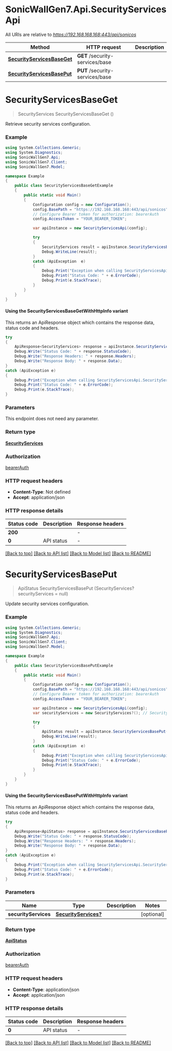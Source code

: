 # SonicWallGen7.Api.SecurityServicesApi

All URIs are relative to *https://192.168.168.168:443/api/sonicos*

| Method | HTTP request | Description |
|--------|--------------|-------------|
| [**SecurityServicesBaseGet**](SecurityServicesApi.md#securityservicesbaseget) | **GET** /security-services/base |  |
| [**SecurityServicesBasePut**](SecurityServicesApi.md#securityservicesbaseput) | **PUT** /security-services/base |  |

<a id="securityservicesbaseget"></a>
# **SecurityServicesBaseGet**
> SecurityServices SecurityServicesBaseGet ()



Retrieve security services configuration.

### Example
```csharp
using System.Collections.Generic;
using System.Diagnostics;
using SonicWallGen7.Api;
using SonicWallGen7.Client;
using SonicWallGen7.Model;

namespace Example
{
    public class SecurityServicesBaseGetExample
    {
        public static void Main()
        {
            Configuration config = new Configuration();
            config.BasePath = "https://192.168.168.168:443/api/sonicos";
            // Configure Bearer token for authorization: bearerAuth
            config.AccessToken = "YOUR_BEARER_TOKEN";

            var apiInstance = new SecurityServicesApi(config);

            try
            {
                SecurityServices result = apiInstance.SecurityServicesBaseGet();
                Debug.WriteLine(result);
            }
            catch (ApiException  e)
            {
                Debug.Print("Exception when calling SecurityServicesApi.SecurityServicesBaseGet: " + e.Message);
                Debug.Print("Status Code: " + e.ErrorCode);
                Debug.Print(e.StackTrace);
            }
        }
    }
}
```

#### Using the SecurityServicesBaseGetWithHttpInfo variant
This returns an ApiResponse object which contains the response data, status code and headers.

```csharp
try
{
    ApiResponse<SecurityServices> response = apiInstance.SecurityServicesBaseGetWithHttpInfo();
    Debug.Write("Status Code: " + response.StatusCode);
    Debug.Write("Response Headers: " + response.Headers);
    Debug.Write("Response Body: " + response.Data);
}
catch (ApiException e)
{
    Debug.Print("Exception when calling SecurityServicesApi.SecurityServicesBaseGetWithHttpInfo: " + e.Message);
    Debug.Print("Status Code: " + e.ErrorCode);
    Debug.Print(e.StackTrace);
}
```

### Parameters
This endpoint does not need any parameter.
### Return type

[**SecurityServices**](SecurityServices.md)

### Authorization

[bearerAuth](../README.md#bearerAuth)

### HTTP request headers

 - **Content-Type**: Not defined
 - **Accept**: application/json


### HTTP response details
| Status code | Description | Response headers |
|-------------|-------------|------------------|
| **200** |  |  -  |
| **0** | API status |  -  |

[[Back to top]](#) [[Back to API list]](../README.md#documentation-for-api-endpoints) [[Back to Model list]](../README.md#documentation-for-models) [[Back to README]](../README.md)

<a id="securityservicesbaseput"></a>
# **SecurityServicesBasePut**
> ApiStatus SecurityServicesBasePut (SecurityServices? securityServices = null)



Update security services configuration.

### Example
```csharp
using System.Collections.Generic;
using System.Diagnostics;
using SonicWallGen7.Api;
using SonicWallGen7.Client;
using SonicWallGen7.Model;

namespace Example
{
    public class SecurityServicesBasePutExample
    {
        public static void Main()
        {
            Configuration config = new Configuration();
            config.BasePath = "https://192.168.168.168:443/api/sonicos";
            // Configure Bearer token for authorization: bearerAuth
            config.AccessToken = "YOUR_BEARER_TOKEN";

            var apiInstance = new SecurityServicesApi(config);
            var securityServices = new SecurityServices?(); // SecurityServices? |  (optional) 

            try
            {
                ApiStatus result = apiInstance.SecurityServicesBasePut(securityServices);
                Debug.WriteLine(result);
            }
            catch (ApiException  e)
            {
                Debug.Print("Exception when calling SecurityServicesApi.SecurityServicesBasePut: " + e.Message);
                Debug.Print("Status Code: " + e.ErrorCode);
                Debug.Print(e.StackTrace);
            }
        }
    }
}
```

#### Using the SecurityServicesBasePutWithHttpInfo variant
This returns an ApiResponse object which contains the response data, status code and headers.

```csharp
try
{
    ApiResponse<ApiStatus> response = apiInstance.SecurityServicesBasePutWithHttpInfo(securityServices);
    Debug.Write("Status Code: " + response.StatusCode);
    Debug.Write("Response Headers: " + response.Headers);
    Debug.Write("Response Body: " + response.Data);
}
catch (ApiException e)
{
    Debug.Print("Exception when calling SecurityServicesApi.SecurityServicesBasePutWithHttpInfo: " + e.Message);
    Debug.Print("Status Code: " + e.ErrorCode);
    Debug.Print(e.StackTrace);
}
```

### Parameters

| Name | Type | Description | Notes |
|------|------|-------------|-------|
| **securityServices** | [**SecurityServices?**](SecurityServices?.md) |  | [optional]  |

### Return type

[**ApiStatus**](ApiStatus.md)

### Authorization

[bearerAuth](../README.md#bearerAuth)

### HTTP request headers

 - **Content-Type**: application/json
 - **Accept**: application/json


### HTTP response details
| Status code | Description | Response headers |
|-------------|-------------|------------------|
| **0** | API status |  -  |

[[Back to top]](#) [[Back to API list]](../README.md#documentation-for-api-endpoints) [[Back to Model list]](../README.md#documentation-for-models) [[Back to README]](../README.md)

